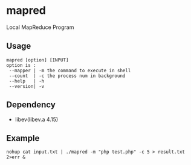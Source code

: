 # mapred
Local MapReduce Program

## Usage
```
mapred [option] [INPUT]
option is :
 --mapper | -m the command to execute in shell
 --count  | -c the process num in background
 --help   | -h
 --version| -v
```

## Dependency
- libev(libev.a 4.15)

## Example
```
nohup cat input.txt | ./mapred -m "php test.php" -c 5 > result.txt 2>err &
```

